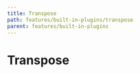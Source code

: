```yaml
---
title: Transpose
path: features/built-in-plugins/transpose
parent: features/built-in-plugins
---
```

# Transpose

<div pbl-example-view="pbl-transpose-example"></div>
